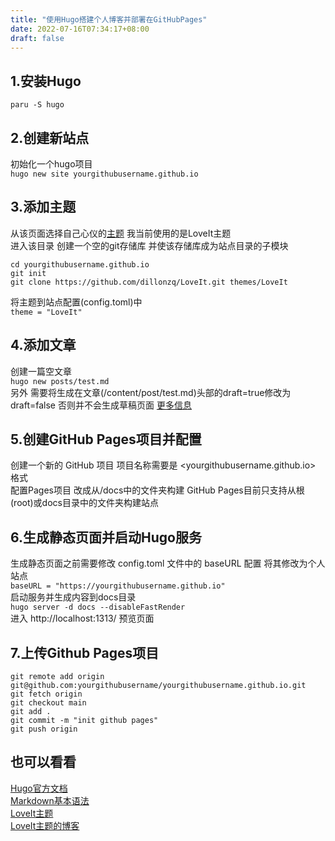 ```yaml
---
title: "使用Hugo搭建个人博客并部署在GitHubPages"
date: 2022-07-16T07:34:17+08:00
draft: false
---
```


## 1.安装Hugo

`paru -S hugo`

## 2.创建新站点

初始化一个hugo项目  
`hugo new site yourgithubusername.github.io`

## 3.添加主题

从该页面选择自己心仪的[主题](https://themes.gohugo.io/) 我当前使用的是LoveIt主题  
进入该目录 创建一个空的git存储库 并使该存储库成为站点目录的子模块

```
cd yourgithubusername.github.io
git init
git clone https://github.com/dillonzq/LoveIt.git themes/LoveIt
```

将主题到站点配置(config.toml)中  
`theme = "LoveIt"`

## 4.添加文章

创建一篇空文章  
`hugo new posts/test.md`  
另外 需要将生成在文章(/content/post/test.md)头部的draft=true修改为draft=false 否则并不会生成草稿页面
[更多信息](https://gohugo.io/getting-started/usage/#draft-future-and-expired-content)

## 5.创建GitHub Pages项目并配置

创建一个新的 GitHub 项目 项目名称需要是 <yourgithubusername.github.io> 格式  
配置Pages项目 改成从/docs中的文件夹构建 GitHub Pages目前只支持从根(root)或docs目录中的文件夹构建站点

## 6.生成静态页面并启动Hugo服务

生成静态页面之前需要修改 config.toml 文件中的 baseURL 配置 将其修改为个人站点  
`baseURL = "https://yourgithubusername.github.io"`  
启动服务并生成内容到docs目录  
`hugo server -d docs --disableFastRender`  
进入 http://localhost:1313/ 预览页面

## 7.上传Github Pages项目

```
git remote add origin git@github.com:yourgithubusername/yourgithubusername.github.io.git
git fetch origin
git checkout main
git add .
git commit -m "init github pages"
git push origin
```

## 也可以看看

[Hugo官方文档](https://gohugo.io/documentation/)  
[Markdown基本语法](https://www.markdownguide.org/basic-syntax/)  
[LoveIt主题](https://github.com/dillonzq/LoveIt)  
[LoveIt主题的博客](https://hugoloveit.com/)